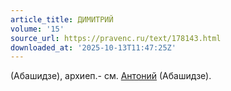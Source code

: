 ```yaml
---
article_title: ДИМИТРИЙ
volume: '15'
source_url: https://pravenc.ru/text/178143.html
downloaded_at: '2025-10-13T11:47:25Z'
---
```


(Абашидзе), архиеп.- см. [Антоний](https://pravenc.ru/text/АНТОНИЙ.html) (Абашидзе).
